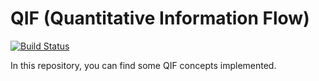 # QIF (Quantitative Information Flow)
[![Build Status](https://travis-ci.com/vaz985/QIF.svg?branch=master)](https://travis-ci.com/vaz985/QIF)

In this repository, you can find some QIF concepts implemented.
